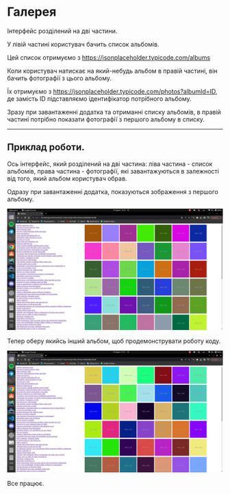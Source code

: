 # Галерея

Інтерфейс розділений на дві частини.

У лівій частині користувач бачить список альбомів.

Цей список отримуємо з https://jsonplaceholder.typicode.com/albums

Коли користувач натискає на який-небудь альбом в правій частині, він бачить фотографії з цього альбому.

Їх отримуємо з https://jsonplaceholder.typicode.com/photos?albumId=ID, де замість ID підставляємо ідентифікатор потрібного альбому.

Зразу при завантаженні додатка та отриманні списку альбомів, в правій частині потрібно показати фотографії з першого альбому в списку.

___

## Приклад роботи.

Ось інтерфейс, який розділений на дві частина: ліва частина - список альбомів, права частина - фотографії, які завантажуються в залежності від того, який альбом користувач обрав. 

Одразу при завантаженні додатка, показуються зображення з першого альбому. 

![Зображення](https://github.com/TangiresH/frontend-kpi/blob/main/12-Same-Origin-Policy-Iframe-CORS/screenshots/image1.png)

Тепер оберу якийсь інший альбом, щоб продемонструвати роботу коду. 

![Зображення](https://github.com/TangiresH/frontend-kpi/blob/main/12-Same-Origin-Policy-Iframe-CORS/screenshots/image2.png)

Все працює.